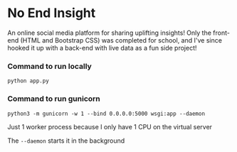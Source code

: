 # No End Insight

An online social media platform for sharing uplifting insights! Only the front-end (HTML and Bootstrap CSS) was completed for school, and I've since hooked it up with a back-end with live data as a fun side project!

### Command to run locally

```
python app.py
```

### Command to run gunicorn

`python3 -m gunicorn -w 1 --bind 0.0.0.0:5000 wsgi:app --daemon`

Just 1 worker process because I only have 1 CPU on the virtual server

The `--daemon` starts it in the background
